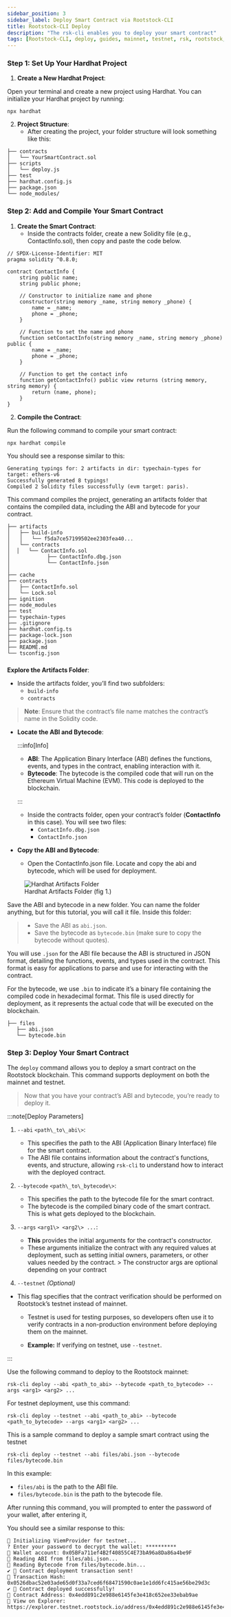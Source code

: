 ```yaml
---
sidebar_position: 3
sidebar_label: Deploy Smart Contract via Rootstock-CLI 
title: Rootstock-CLI Deploy
description: "The rsk-cli enables you to deploy your smart contract" 
tags: [Rootstock-CLI, deploy, guides, mainnet, testnet, rsk, rootstock, dApps, smart contracts, solidity]
---
```


### **Step 1: Set Up Your Hardhat Project**

1. **Create a New Hardhat Project**:

Open your terminal and create a new project using Hardhat. You can initialize your Hardhat project by running: 

```
npx hardhat
```

2. **Project Structure**:  
   * After creating the project, your folder structure will look something like this:

```
├── contracts
│   └── YourSmartContract.sol
├── scripts
│   └── deploy.js
├── test
├── hardhat.config.js
├── package.json
└── node_modules/
```

### **Step 2: Add and Compile Your Smart Contract**

1. **Create the Smart Contract**:  
   * Inside the contracts folder, create a new Solidity file (e.g., ContactInfo.sol), then copy and paste the code below.

```
// SPDX-License-Identifier: MIT
pragma solidity ^0.8.0;

contract ContactInfo {
    string public name;
    string public phone;

    // Constructor to initialize name and phone
    constructor(string memory _name, string memory _phone) {
        name = _name;
        phone = _phone;
    }

    // Function to set the name and phone
    function setContactInfo(string memory _name, string memory _phone) public {
        name = _name;
        phone = _phone;
    }

    // Function to get the contact info
    function getContactInfo() public view returns (string memory, string memory) {
        return (name, phone);
    }
}
```

2. **Compile the Contract**:

Run the following command to compile your smart contract:

```
npx hardhat compile
```

You should see a response similar to this:

```
Generating typings for: 2 artifacts in dir: typechain-types for target: ethers-v6
Successfully generated 8 typings!
Compiled 2 Solidity files successfully (evm target: paris).
```

This command compiles the project, generating an artifacts folder that contains the compiled data, including the ABI and bytecode for your contract.

```
├── artifacts
│   ├── build-info
│   │   └── f5da7ce57199502ee2303fea40...
│   └── contracts
│  │   └── ContactInfo.sol
│            ├── ContactInfo.dbg.json
│            └── ContactInfo.json
│   
├── cache
├── contracts
│   ├── ContactInfo.sol
│   └── Lock.sol
├── ignition
├── node_modules
├── test
├── typechain-types
├── .gitignore
├── hardhat.config.ts
├── package-lock.json
├── package.json
├── README.md
└── tsconfig.json
```

###
 **Explore the Artifacts Folder**:  
  * Inside the artifacts folder, you’ll find two subfolders:  
    * `build-info`  
    * `contracts`  
  > **Note**: Ensure that the contract’s file name matches the contract’s name in the Solidity code.  
- **Locate the ABI and Bytecode**:  
 
    :::info[Info]

     * **ABI**: The Application Binary Interface (ABI) defines the functions, events, and types in the contract, enabling interaction with it.  
     * **Bytecode**: The bytecode is the compiled code that will run on the Ethereum Virtual Machine (EVM). This code is deployed to the blockchain.  

    :::

  * Inside the contracts folder, open your contract’s folder (**ContactInfo** in this case). You will see two files:  
    * `ContactInfo.dbg.json`  
    * `ContactInfo.json`  
   
 
- **Copy the ABI and Bytecode**:  
  * Open the ContactInfo.json file. Locate and copy the abi and bytecode, which will be used for deployment.

<figure>
<img src="/img/guides/rsk-cli/artifacts-folder.png" alt="Hardhat Artifacts Folder"/>
  <figcaption>Hardhat Artifacts Folder (fig 1.)</figcaption>
</figure>

 Save the ABI and bytecode in a new folder. You can name the folder anything, but for this tutorial, you will call it file. Inside this folder:

> * Save the ABI as `abi.json`.  
> * Save the bytecode as `bytecode.bin` (make sure to copy the bytecode without quotes).

You will use `.json` for the ABI file because the ABI is structured in JSON format, detailing the functions, events, and types used in the contract. This format is easy for applications to parse and use for interacting with the contract.

For the bytecode, we use `.bin` to indicate it’s a binary file containing the compiled code in hexadecimal format. This file is used directly for deployment, as it represents the actual code that will be executed on the blockchain.

```
├── files
   ├── abi.json  
   └── bytecode.bin
```

### **Step 3: Deploy Your Smart Contract**

The `deploy` command allows you to deploy a smart contract on the Rootstock blockchain. This command supports deployment on both the mainnet and testnet.

> Now that you have your contract’s ABI and bytecode, you’re ready to deploy it.

:::note[Deploy Parameters]

1. `--abi` `<path\_to\_abi\>`:  
   * This specifies the path to the ABI (Application Binary Interface) file for the smart contract.  
   * The ABI file contains information about the contract's functions, events, and structure, allowing `rsk-cli` to understand how to interact with the deployed contract.  
2. `--bytecode` `<path\_to\_bytecode\>`:  
   * This specifies the path to the bytecode file for the smart contract.  
   * The bytecode is the compiled binary code of the smart contract. This is what gets deployed to the blockchain. 
3. `--args` `<arg1\> <arg2\> ...`:  
   * **This** provides the initial arguments for the contract's constructor.  
   * These arguments initialize the contract with any required values at deployment, such as setting initial owners, parameters, or other values needed by the contract. > The constructor args are optional depending on your contract

4. `--testnet` *(Optional)*

* This flag specifies that the contract verification should be performed on Rootstock’s testnet instead of mainnet.  
   * Testnet is used for testing purposes, so developers often use it to verify contracts in a non-production environment before deploying them on the mainnet.  

   * **Example:** If verifying on testnet, use `--testnet`.

:::
 

<Tabs>
  <TabItem value="contribute" label="Mainnet" default>
    Use the following command to deploy to the Rootstock mainnet:

```
rsk-cli deploy --abi <path_to_abi> --bytecode <path_to_bytecode> --args <arg1> <arg2> ...
```
  </TabItem>
  <TabItem value="contest" label="Testnet">
   For testnet deployment, use this command:

```
rsk-cli deploy --testnet --abi <path_to_abi> --bytecode <path_to_bytecode> --args <arg1> <arg2> ...
```

This is a sample command to deploy a sample smart contract using the testnet

```
rsk-cli deploy --testnet --abi files/abi.json --bytecode files/bytecode.bin 
```
  </TabItem>
 
</Tabs>

In this example:

* `files/abi` is the path to the ABI file.  
* `files/bytecode.bin` is the path to the bytecode file.

After running this command, you will prompted to enter the password of your wallet, after entering it, 

You should see a similar response to this:

```
🔧 Initializing ViemProvider for testnet...
? Enter your password to decrypt the wallet: **********
🔑 Wallet account: 0x05BFa711ef4B2f40855C4E73bA96a8Da86a4be9F
📄 Reading ABI from files/abi.json...
📄 Reading Bytecode from files/bytecode.bin...
✔ 🎉 Contract deployment transaction sent!
🔑 Transaction Hash: 0x0526dbac52e03ade65d0f33a7ced6f68471590c0ae1e1dd6fc415ae56be29d3c
✔ 📜 Contract deployed successfully!
📍 Contract Address: 0x4edd891c2e988e6145fe3e418c652ee33ebab9ae
🔗 View on Explorer: https://explorer.testnet.rootstock.io/address/0x4edd891c2e988e6145fe3e418c652ee33ebab9ae
```
